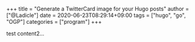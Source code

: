 +++
title = "Generate a TwitterCard image for your Hugo posts"
author = ["@Ladicle"]
date = 2020-06-23T08:29:14+09:00
tags = ["hugo", "go", "OGP"]
categories = ["program"]
+++

test content2...
